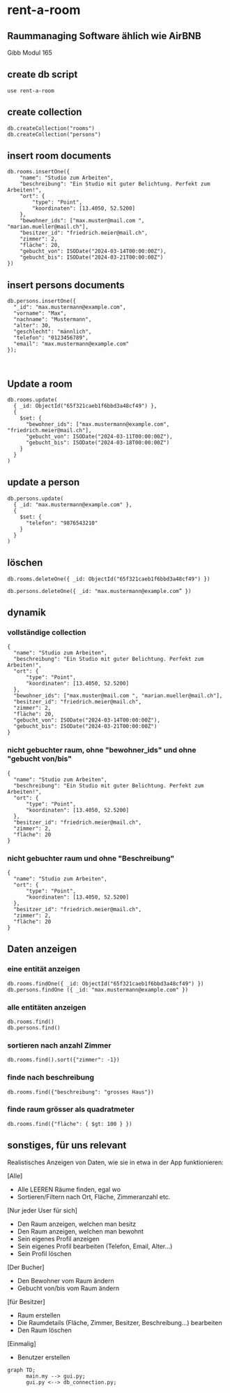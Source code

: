 # rent-a-room
## Raummanaging Software ählich wie AirBNB
Gibb Modul 165


## create db script
```
use rent-a-room
```

## create collection
```
db.createCollection("rooms")
db.createCollection("persons")
```

## insert room documents
```
db.rooms.insertOne({ 
    "name": "Studio zum Arbeiten",  
    "beschreibung": "Ein Studio mit guter Belichtung. Perfekt zum Arbeiten!",  
    "ort": {  
        "type": "Point",  
        "koordinaten": [13.4050, 52.5200] 
    },  
    "bewohner_ids": ["max.muster@mail.com ", "marian.mueller@mail.ch"], 
    "besitzer_id": "friedrich.meier@mail.ch", 
    "zimmer": 2,  
    "fläche": 20,  
    "gebucht_von": ISODate("2024-03-14T00:00:00Z"), 
    "gebucht_bis": ISODate("2024-03-21T00:00:00Z") 
}) 
```

## insert persons documents
``` 
db.persons.insertOne({ 
  "_id": "max.mustermann@example.com", 
  "vorname": "Max", 
  "nachname": "Mustermann", 
  "alter": 30, 
  "geschlecht": "männlich", 
  "telefon": "0123456789", 
  "email": "max.mustermann@example.com" 
}); 

 
```

## Update a room
```
db.rooms.update( 
  { _id: ObjectId("65f321caeb1f6bbd3a48cf49") }, 
  {  
    $set: {  
      "bewohner_ids": ["max.mustermann@example.com", "friedrich.meier@mail.ch"],  
      "gebucht_von": ISODate("2024-03-11T00:00:00Z"), 
      "gebucht_bis": ISODate("2024-03-18T00:00:00Z") 
    }  
  } 
) 
```
 
## update a person
```
db.persons.update( 
  { _id: "max.mustermann@example.com" }, 
  {  
    $set: {  
      "telefon": "9876543210"  
    }  
  } 
) 
```

## löschen
```
db.rooms.deleteOne({ _id: ObjectId("65f321caeb1f6bbd3a48cf49") }) 
```
```
db.persons.deleteOne({ _id: "max.mustermann@example.com” }) 
```


## dynamik

### vollständige collection 
```
{ 
  "name": "Studio zum Arbeiten",  
  "beschreibung": "Ein Studio mit guter Belichtung. Perfekt zum Arbeiten!",  
  "ort": {  
      "type": "Point",  
      "koordinaten": [13.4050, 52.5200] 
  },  
  "bewohner_ids": ["max.muster@mail.com ", "marian.mueller@mail.ch"], 
  "besitzer_id": "friedrich.meier@mail.ch", 
  "zimmer": 2,  
  "fläche": 20,  
  "gebucht_von": ISODate("2024-03-14T00:00:00Z"), 
  "gebucht_bis": ISODate("2024-03-21T00:00:00Z") 
} 
```

### nicht gebuchter raum, ohne "bewohner_ids" und ohne "gebucht von/bis" 

```
{ 
  "name": "Studio zum Arbeiten",  
  "beschreibung": "Ein Studio mit guter Belichtung. Perfekt zum Arbeiten!",  
  "ort": {  
      "type": "Point",  
      "koordinaten": [13.4050, 52.5200] 
  },  
  "besitzer_id": "friedrich.meier@mail.ch", 
  "zimmer": 2,  
  "fläche": 20 
} 
```
 

### nicht gebuchter raum und ohne "Beschreibung" 

```
{ 
  "name": "Studio zum Arbeiten",  
  "ort": {  
      "type": "Point",  
      "koordinaten": [13.4050, 52.5200] 
  },  
  "besitzer_id": "friedrich.meier@mail.ch", 
  "zimmer": 2,  
  "fläche": 20 
} 
```

## Daten anzeigen

### eine entität anzeigen 

```
db.rooms.findOne({ _id: ObjectId("65f321caeb1f6bbd3a48cf49") }) 
db.persons.findOne ({ _id: "max.mustermann@example.com" }) 
```

### alle entitäten anzeigen 

```
db.rooms.find() 
db.persons.find() 
```
 

### sortieren nach anzahl Zimmer 
```
db.rooms.find().sort({"zimmer": -1}) 
```

### finde nach beschreibung 
```
db.rooms.find({"beschreibung": "grosses Haus"}) 
```
 

### finde raum grösser als quadratmeter 
```
db.rooms.find({"fläche": { $gt: 100 } }) 
```

## sonstiges, für uns relevant

Realistisches Anzeigen von Daten, wie sie in etwa in der App funktionieren:

[Alle]
- Alle LEEREN Räume finden, egal wo
- Sortieren/Filtern nach Ort, Fläche, Zimmeranzahl etc.

[Nur jeder User für sich]
- Den Raum anzeigen, welchen man besitz
- Den Raum anzeigen, welchen man bewohnt
- Sein eigenes Profil anzeigen
- Sein eigenes Profil bearbeiten (Telefon, Email, Alter...)
- Sein Profil löschen

[Der Bucher]
- Den Bewohner vom Raum ändern
- Gebucht von/bis vom Raum ändern

[für Besitzer]
- Raum erstellen
- Die Raumdetails (Fläche, Zimmer, Besitzer, Beschreibung...) bearbeiten
- Den Raum löschen

[Einmalig]
- Benutzer erstellen



```mermaid
graph TD;
      main.my --> gui.py;
      gui.py <--> db_connection.py;
```

